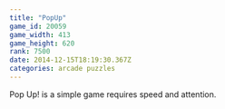 ```yaml
---
title: "PopUp"
game_id: 20059
game_width: 413
game_height: 620
rank: 7500
date: 2014-12-15T18:19:30.367Z
categories: arcade puzzles
---
```

Pop Up! is a simple game requires speed and attention.